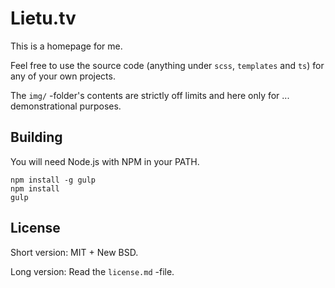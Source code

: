 # Lietu.tv

This is a homepage for me.

Feel free to use the source code (anything under `scss`, `templates` and `ts`) for any of your own projects.

The `img/` -folder's contents are strictly off limits and here only for ... demonstrational purposes.

## Building

You will need Node.js with NPM in your PATH.

```
npm install -g gulp
npm install
gulp
```

## License

Short version: MIT + New BSD.

Long version: Read the `license.md` -file.
